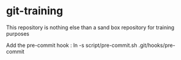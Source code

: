 # git-training

This repository is nothing else than a sand box repository for training purposes

Add the pre-commit hook :
ln -s script/pre-commit.sh .git/hooks/pre-commit

